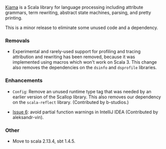 [Kiama](https://github.com/inkytonik/kiama) is a Scala library for language processing including attribute grammars, term rewriting, abstract state machines, parsing, and pretty printing.

This is a minor release to eliminate some unused code and a dependency.

### Removals

* Experimental and rarely-used support for profiling and tracing attribution and rewriting has been removed, because it was implemented using macros which won't work on Scala 3. This change also removes the dependencies on the `dsinfo` and `dsprofile` libraries.

### Enhancements

* `Config`: Remove an unused runtime type tag that was needed by an earlier version of the Scallop library. This also removes our dependency on the `scala-reflect` library. (Contributed by b-studios.)

* [Issue 6](https://github.com/inkytonik/kiama/issues/6): avoid partial function warnings in IntelliJ IDEA (Contributed by aleksandr-vin).

### Other

* Move to scala 2.13.4, sbt 1.4.5.
